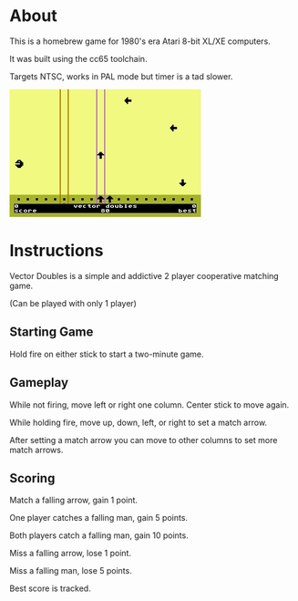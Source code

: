 # About
This is a homebrew game for 1980's era Atari 8-bit XL/XE computers.

It was built using the cc65 toolchain.

Targets NTSC, works in PAL mode but timer is a tad slower.

![Vector Doubles Screenshot](https://github.com/supurloop/vector-doubles/blob/main/Vector-Doubles-Screenshot.jpg)

# Instructions
Vector Doubles is a simple and addictive 2 player cooperative matching game.

(Can be played with only 1 player)

## Starting Game
Hold fire on either stick to start a two-minute game.

## Gameplay
While not firing, move left or right one column. Center stick to move again.

While holding fire, move up, down, left, or right to set a match arrow.

After setting a match arrow you can move to other columns to set more match arrows.

## Scoring
Match a falling arrow, gain 1 point.

One player catches a falling man, gain 5 points.

Both players catch a falling man, gain 10 points.
 
Miss a falling arrow, lose 1 point.

Miss a falling man, lose 5 points.

Best score is tracked.
